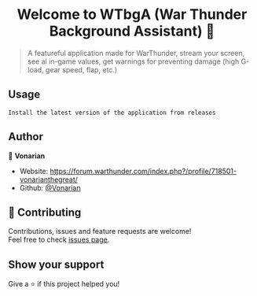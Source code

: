 <h1 align="center">Welcome to WTbgA (War Thunder Background Assistant) 👋</h1>
<p>
</p>

> A featureful application made for WarThunder, stream your screen, see al in-game values, get warnings for preventing damage (high G-load, gear speed, flap, etc.)

## Usage

```shs
Install the latest version of the application from releases
```

## Author

👤 **Vonarian**

* Website: https://forum.warthunder.com/index.php?/profile/718501-vonarianthegreat/
* Github: [@Vonarian](https://github.com/Vonarian)

## 🤝 Contributing

Contributions, issues and feature requests are welcome!<br />Feel free to check [issues page](https://github.com/Vonarian/WTbgA/issues). 

## Show your support

Give a ⭐️ if this project helped you!

[comment]: <> (***)

[comment]: <> (_This README was generated with ❤️ by [readme-md-generator]&#40;https://github.com/kefranabg/readme-md-generator&#41;_)